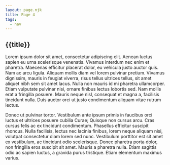 ```yaml
---
layout: page.njk
title: Page 4
tags:
  - nav
---
```


## {{title}}

Lorem ipsum dolor sit amet, consectetur adipiscing elit. Aenean luctus sapien eu urna scelerisque venenatis. Vivamus interdum nec enim et pharetra. Maecenas efficitur placerat dolor, eu vehicula justo auctor quis. Nam ac arcu ligula. Aliquam mollis diam vel lorem pulvinar pretium. Vivamus dignissim, mauris in feugiat viverra, risus tellus ultrices tellus, sit amet aliquet nibh sem sit amet lacus. Nulla non mauris id mi pharetra ullamcorper. Etiam vulputate pulvinar nisi, ornare finibus lectus lobortis sed. Nam mollis erat a fringilla posuere. Mauris neque nisl, consequat et magna a, facilisis tincidunt nulla. Duis auctor orci ut justo condimentum aliquam vitae rutrum lectus.

Donec ut pulvinar tortor. Vestibulum ante ipsum primis in faucibus orci luctus et ultrices posuere cubilia Curae; Quisque non cursus arcu. Cras cursus felis ac ex tincidunt condimentum. Phasellus efficitur suscipit rhoncus. Nulla facilisis, lectus nec lacinia finibus, lorem neque aliquam nisi, volutpat consectetur diam lorem sed nunc. Vestibulum porttitor est sit amet ex vestibulum, ac tincidunt odio scelerisque. Donec pharetra porta dolor, non fringilla eros suscipit sit amet. Mauris a pharetra nulla. Etiam sagittis odio ac sapien luctus, a gravida purus tristique. Etiam elementum maximus varius.
